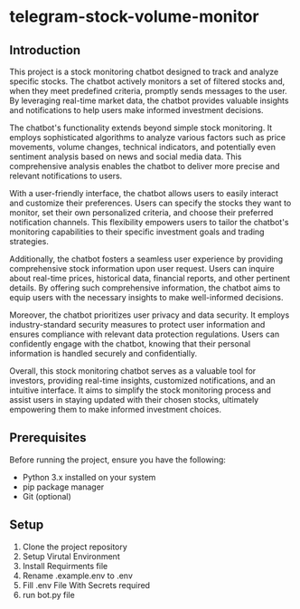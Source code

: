 # telegram-stock-volume-monitor

## Introduction
This project is a stock monitoring chatbot designed to track and analyze specific stocks. The chatbot actively monitors a set of filtered stocks and, when they meet predefined criteria, promptly sends messages to the user. By leveraging real-time market data, the chatbot provides valuable insights and notifications to help users make informed investment decisions.

The chatbot's functionality extends beyond simple stock monitoring. It employs sophisticated algorithms to analyze various factors such as price movements, volume changes, technical indicators, and potentially even sentiment analysis based on news and social media data. This comprehensive analysis enables the chatbot to deliver more precise and relevant notifications to users.

With a user-friendly interface, the chatbot allows users to easily interact and customize their preferences. Users can specify the stocks they want to monitor, set their own personalized criteria, and choose their preferred notification channels. This flexibility empowers users to tailor the chatbot's monitoring capabilities to their specific investment goals and trading strategies.

Additionally, the chatbot fosters a seamless user experience by providing comprehensive stock information upon user request. Users can inquire about real-time prices, historical data, financial reports, and other pertinent details. By offering such comprehensive information, the chatbot aims to equip users with the necessary insights to make well-informed decisions.

Moreover, the chatbot prioritizes user privacy and data security. It employs industry-standard security measures to protect user information and ensures compliance with relevant data protection regulations. Users can confidently engage with the chatbot, knowing that their personal information is handled securely and confidentially.

Overall, this stock monitoring chatbot serves as a valuable tool for investors, providing real-time insights, customized notifications, and an intuitive interface. It aims to simplify the stock monitoring process and assist users in staying updated with their chosen stocks, ultimately empowering them to make informed investment choices.

## Prerequisites
Before running the project, ensure you have the following:

- Python 3.x installed on your system
- pip package manager
- Git (optional)

## Setup

1. Clone the project repository
2. Setup Virutal Environment
3. Install Requirments file
4. Rename .example.env to .env
5. Fill .env File With Secrets required
6. run bot.py file
